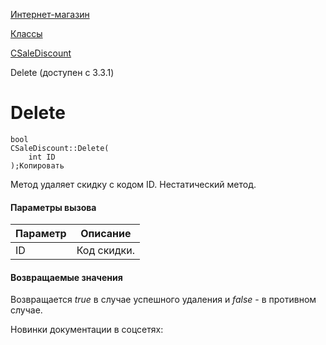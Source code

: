 [Интернет-магазин](/api_help/sale/index.php)

[Классы](/api_help/sale/classes/index.php)

[CSaleDiscount](/api_help/sale/classes/csalediscount/index.php)

Delete (доступен с 3.3.1)

Delete
======

```
bool
CSaleDiscount::Delete(
	int ID
);Копировать
```

Метод удаляет скидку с кодом ID. Нестатический метод.

#### Параметры вызова

| Параметр | Описание |
| --- | --- |
| ID | Код скидки. |

#### Возвращаемые значения

Возвращается *true* в случае успешного удаления и *false* - в противном случае.

Новинки документации в соцсетях: